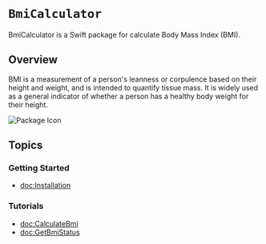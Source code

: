 # ``BmiCalculator``

BmiCalculator is a Swift package for calculate Body Mass Index (BMI).

## Overview

BMI is a measurement of a person's leanness or corpulence based on their height and weight, and is intended to quantify tissue mass. It is widely used as a general indicator of whether a person has a healthy body weight for their height.

![Package Icon](icon)

## Topics

### Getting Started

- <doc:Installation>

### Tutorials

- <doc:CalculateBmi>
- <doc:GetBmiStatus>

